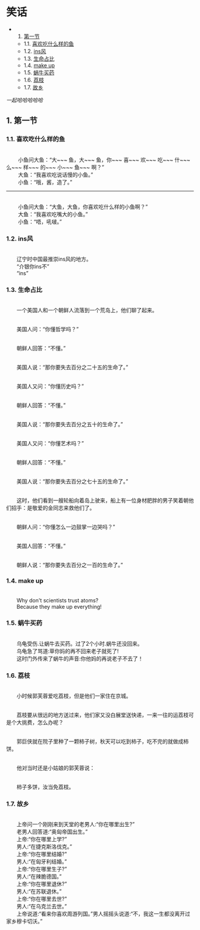 <h1>笑话</h1> 

* 1. [第一节](#first)
    * 1.1. [喜欢吃什么样的鱼](#firstPOne)
    * 1.2. [ins风](#firstPTwo)
    * 1.3. [生命占比](#firstPThree)
    * 1.4. [make up](#firstPFour)
    * 1.5. [蜗牛买药](#firstPFive)
    * 1.6. [荔枝](#firstPSix)
    * 1.7. [故乡](#firstPSeven)
    <!-- * 1.2. [](#firstPTwo) -->
*一起哈哈哈哈哈*

## 1.  <a name='first'></a> 第一节
### 1.1. <a name='firstPOne'></a> 喜欢吃什么样的鱼
<br>&emsp;&emsp; 
小鱼问大鱼：“大~~~ 鱼，大~~~ 鱼，你~~~ 喜~~~ 欢~~~ 吃~~~ 什~~~ 么~~~ 样~~~ 的~~~ 小~~~ 鱼~~~ 啊？”
<br>&emsp;&emsp;
大鱼：“我喜欢吃说话慢的小鱼。”
<br>&emsp;&emsp;
小鱼：“哦，酱，造了。”

---

<br>&emsp;&emsp; 
小鱼问大鱼：“大鱼，大鱼，你喜欢吃什么样的小鱼啊？”
<br>&emsp;&emsp; 
大鱼：“我喜欢吃嘴大的小鱼。”
<br>&emsp;&emsp; 
小鱼：“唔，吼啵。”


### 1.2. <a name='firstPTwo'></a> ins风

<br>&emsp;&emsp;辽宁时中国最推崇ins风的地方。
<br>&emsp;&emsp;“介银你ins不”
<br>&emsp;&emsp;“ins”


### 1.3. <a name='firstPThree'></a> 生命占比
<br>&emsp;&emsp;一个美国人和一个朝鲜人流落到一个荒岛上，他们聊了起来。

<br>&emsp;&emsp;美国人问：“你懂哲学吗？”

<br>&emsp;&emsp;朝鲜人回答：“不懂。”

<br>&emsp;&emsp;美国人说：“那你要失去百分之二十五的生命了。”

<br>&emsp;&emsp;美国人又问：“你懂历史吗？”

<br>&emsp;&emsp;朝鲜人回答：“不懂。”

<br>&emsp;&emsp;美国人说：“那你要失去百分之五十的生命了。”

<br>&emsp;&emsp;美国人又问：“你懂艺术吗？”

<br>&emsp;&emsp;朝鲜人回答：“不懂。”

<br>&emsp;&emsp;美国人说：“那你要失去百分之七十五的生命了。”

<br>&emsp;&emsp;这时，他们看到一艘轮船向着岛上驶来，船上有一位身材肥胖的男子笑着朝他们招手：是敬爱的金同志来救他们了。

<br>&emsp;&emsp;朝鲜人问：“你懂怎么一边鼓掌一边哭吗？”

<br>&emsp;&emsp;美国人回答：“不懂。”

<br>&emsp;&emsp;朝鲜人说：“那你要失去百分之一百的生命了。”


### 1.4. <a name='firstPFour'></a> make up

<br>&emsp;&emsp;Why don't scientists trust atoms?
<br>&emsp;&emsp;Because they make up everything!


### 1.5. <a name='firstPFive'></a> 蜗牛买药
<br>&emsp;&emsp;乌龟受伤.让蜗牛去买药。过了2个小时.蜗牛还没回来。
<br>&emsp;&emsp;乌龟急了骂道:草你妈的再不回来老子就死了!
<br>&emsp;&emsp;这时门外传来了蜗牛的声音:你他妈的再说老子不去了！

### 1.6. <a name='firstPSix'></a> 荔枝
<br>&emsp;&emsp;小时候郭芙蓉爱吃荔枝，但是他们一家住在京城。

<br>&emsp;&emsp;荔枝要从很远的地方送过来，他们家又没白展堂送快递，一来一往的运荔枝可是个大挑费，怎么办呢？

<br>&emsp;&emsp;郭巨侠就在院子里种了一颗柿子树，秋天可以吃到柿子，吃不完的就做成柿饼。

<br>&emsp;&emsp;他对当时还是小姑娘的郭芙蓉说：

<br>&emsp;&emsp;柿子多饼，汝当免荔枝。

### 1.7. <a name='firstPSeven'></a> 故乡
<br>&emsp;&emsp;上帝问一个刚刚来到天堂的老男人:“你在哪里出生?”
<br>&emsp;&emsp;老男人回答道:“奥匈帝国出生。”
<br>&emsp;&emsp;上帝:“你在哪里上学?”
<br>&emsp;&emsp;男人:“在捷克斯洛伐克。”
<br>&emsp;&emsp;上帝:“你在哪里结婚?"
<br>&emsp;&emsp;男人:“在匈牙利结婚。”
<br>&emsp;&emsp;上帝:“你在哪里生子?”
<br>&emsp;&emsp;男人:“在辣脆德国。”
<br>&emsp;&emsp;上帝:“你在哪里退休?”
<br>&emsp;&emsp;男人:“在苏联退休。”
<br>&emsp;&emsp;上帝:“你在哪里去世?"
<br>&emsp;&emsp;男人:“在乌克兰去世。”
<br>&emsp;&emsp;上帝说道:“看来你喜欢周游列国。”男人摇摇头说道:“不，我这一生都没离开过家乡穆卡切沃。”